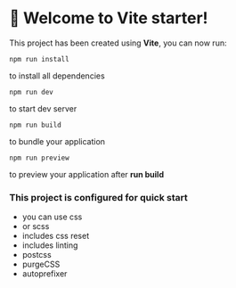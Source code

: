 # 🚀 Welcome to Vite starter!

This project has been created using **Vite**, you can now run:

```
npm run install
```

to install all dependencies

```
npm run dev
```

to start dev server

```
npm run build
```

to bundle your application

```
npm run preview
```

to preview your application after **run build**

### This project is configured for quick start

- you can use css
- or scss
- includes css reset
- includes linting
- postcss
- purgeCSS
- autoprefixer
